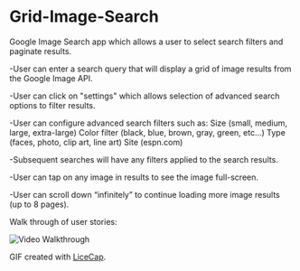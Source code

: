 # Grid-Image-Search
Google Image Search app which allows a user to select search filters and paginate results.

-User can enter a search query that will display a grid of image results from the Google Image API.

-User can click on "settings" which allows selection of advanced search options to filter results.

-User can configure advanced search filters such as:
    Size (small, medium, large, extra-large)
    Color filter (black, blue, brown, gray, green, etc...)
    Type (faces, photo, clip art, line art)
    Site (espn.com)
    
-Subsequent searches will have any filters applied to the search results.

-User can tap on any image in results to see the image full-screen.

-User can scroll down “infinitely” to continue loading more image results (up to 8 pages).



Walk through of user stories:

![Video Walkthrough](GridImageSearch.gif)

GIF created with [LiceCap](http://www.cockos.com/licecap/).
